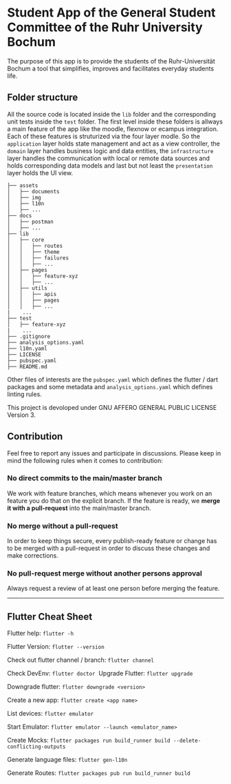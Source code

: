 # Student App of the General Student Committee of the Ruhr University Bochum

The purpose of this app is to provide the students of the Ruhr-Universität Bochum
a tool that simplifies, improves and facilitates everyday students life.


## Folder structure

All the source code is located inside the `lib` folder and the corresponding unit
tests inside the `test` folder. The first level inside these folders is allways a
main feature of the app like the moodle, flexnow or ecampus integration. Each
of these features is struturized via the four layer modle. So the `application` layer
holds state management and act as a view controller, the `domain` layer handles
business logic and data entities, the `infrastructure` layer handles the communication
with local or remote data sources and holds corresponding data models and last but
not least the `presentation` layer holds the UI view.

```
├── assets
│   ├── documents
│   ├── img
│   ├── l10n
│   ├── ...
├── docs
│   ├── postman
│   ├── ...
├── lib
│   ├── core
│   │   ├── routes
│   │   ├── theme
│   │   ├── failures
│   │   ├── ...
│   ├── pages
│   │   ├── feature-xyz
│   │   ├── ...
│   ├── utils
│   │   ├── apis
│   │   ├── pages
│   │   ├── ...
|    ...
├── test
│   ├── feature-xyz
|    ...
├── .gitignore
├── analysis_options.yaml
├── l10n.yaml
├── LICENSE
├── pubspec.yaml
├── README.md
```

Other files of interests are the `pubspec.yaml` which defines the flutter / dart
packages and some metadata and `analysis_options.yaml` which defines linting rules.

This project is devoloped under GNU AFFERO GENERAL PUBLIC LICENSE Version 3.

## Contribution

Feel free to report any issues and participate in discussions.
Please keep in mind the following rules when it comes to contribution:

### No direct commits to the main/master branch
We work with feature branches, which means whenever you work on an feature you do that on the explicit branch. If the feature is ready, we **merge it with a pull-request** into the main/master branch.

### No merge without a pull-request
In order to keep things secure, every publish-ready feature or change has to be merged with a pull-request in order to discuss these changes and make corrections.

### No pull-request merge without another persons approval
Always request a review of at least one person before merging the feature.

---

## Flutter Cheat Sheet

Flutter help:
`flutter -h`

Flutter Version:
`flutter --version`

​Check out flutter channel / branch:
`flutter channel`

Check DevEnv:
`flutter doctor`
​
Upgrade Flutter:
`flutter upgrade`

Downgrade flutter:
`flutter downgrade <version>`

Create a new app:
`flutter create <app name>`
​

List devices:
`flutter emulator`
​

Start Emulator:
`flutter emulator --launch <emulator_name>`

Create Mocks: 
`flutter packages run build_runner build --delete-conflicting-outputs`

Generate language files: 
`flutter gen-l10n`

Generate Routes: 
`flutter packages pub run build_runner build`
